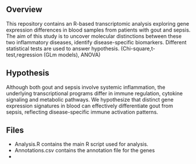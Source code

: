## Overview 

This repository contains an R-based transcriptomic analysis exploring gene expression differences in blood samples from patients with gout and sepsis.
The aim of this study is to uncover molecular distinctions between these two inflammatory diseases, identify disease-specific biomarkers.
Different statistical tests are used to answer hypothesis. (Chi-square,t-test,regression (GLm models), ANOVA)

## Hypothesis
Although both gout and sepsis involve systemic inflammation, the underlying transcriptional programs differ in immune regulation, cytokine signaling and metabolic pathways.
We hypothesize that distinct gene expression signatures in blood can effectively differentiate gout from sepsis, reflecting disease-specific immune activation patterns.

## Files
- Analysis.R contains the main R script used for analysis.
- Annotations.csv contains the annotation file for the genes
- 
